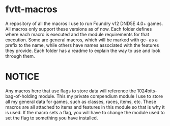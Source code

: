 # fvtt-macros
A repository of all the macros I use to run Foundry v12 DND5E 4.0+ games. All macros only support these versions as of now. Each folder defines where each macro is executed and the module requirements for that execution. Some are general macros, which will be marked with ge- as a prefix to the name, while others have names associated with the features they provide. Each folder has a readme to explain the way to use and look through them.

# NOTICE
Any macros here that use flags to store data will reference the 1024bits-bag-of-holding module. This my private compendium module I use to store all my general data for games, such as classes, races, items, etc. These macros are all attached to items and features in this module so that is why it is used. If the macro sets a flag, you will have to change the module used to set the flag to something you have installed.